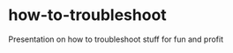 how-to-troubleshoot
===================

Presentation on how to troubleshoot stuff for fun and profit
